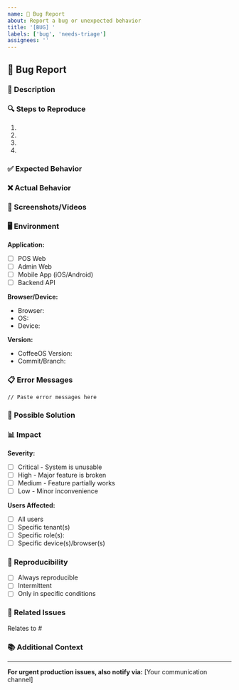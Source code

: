 ```yaml
---
name: 🐛 Bug Report
about: Report a bug or unexpected behavior
title: '[BUG] '
labels: ['bug', 'needs-triage']
assignees: ''
---
```


## 🐛 Bug Report

### 📝 Description

<!-- A clear and concise description of the bug -->



### 🔍 Steps to Reproduce

1. 
2. 
3. 
4. 

### ✅ Expected Behavior

<!-- What should happen? -->



### ❌ Actual Behavior

<!-- What actually happens? -->



### 📸 Screenshots/Videos

<!-- If applicable, add screenshots or videos to help explain the problem -->



### 🖥️ Environment

**Application:**
- [ ] POS Web
- [ ] Admin Web
- [ ] Mobile App (iOS/Android)
- [ ] Backend API

**Browser/Device:**
- Browser: <!-- e.g., Chrome 120, Safari 17 -->
- OS: <!-- e.g., Windows 11, macOS 14, iOS 17 -->
- Device: <!-- e.g., Desktop, iPhone 14, Pixel 7 -->

**Version:**
- CoffeeOS Version: <!-- e.g., v1.0.0 -->
- Commit/Branch: <!-- if known -->

### 📋 Error Messages

<!-- Include any error messages, stack traces, or console logs -->

```
// Paste error messages here

```

### 🔧 Possible Solution

<!-- Optional: Suggest a fix or workaround if you have one -->



### 📊 Impact

**Severity:**
- [ ] Critical - System is unusable
- [ ] High - Major feature is broken
- [ ] Medium - Feature partially works
- [ ] Low - Minor inconvenience

**Users Affected:**
- [ ] All users
- [ ] Specific tenant(s)
- [ ] Specific role(s): <!-- e.g., cashiers, managers -->
- [ ] Specific device(s)/browser(s)

### 🧪 Reproducibility

- [ ] Always reproducible
- [ ] Intermittent
- [ ] Only in specific conditions

### 🔗 Related Issues

<!-- Link to related issues -->

Relates to #

### 📚 Additional Context

<!-- Add any other context about the problem -->



---

**For urgent production issues, also notify via:** [Your communication channel]
